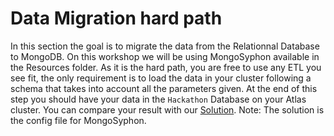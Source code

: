 # Data Migration hard path

In this section the goal is to migrate the data from the Relationnal Database to MongoDB.
On this workshop we will be using MongoSyphon available in the Resources folder.
As it is the hard path, you are free to use any ETL you see fit, the only requirement is to load the data in your cluster following a schema that takes into account all the parameters given.
At the end of this step you should have your data in the ```Hackathon``` Database on your Atlas cluster.
You can compare your result with our [Solution](https://github.com/mcinteerj/rdbms-mdb-migration-workshop/blob/main/guides/solutions/DataMigration/DataMigrationSolution.json). Note: The solution is the config file for MongoSyphon.
